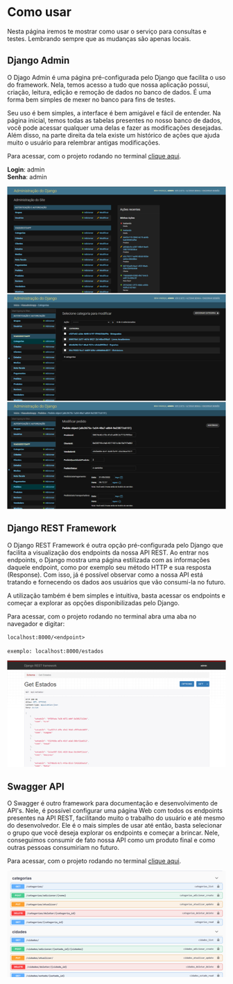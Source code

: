 # Como usar

Nesta página iremos te mostrar como usar o serviço para consultas e testes. Lembrando sempre que as mudanças são apenas locais.

## **Django Admin**

O Djago Admin é uma página pré-configurada pelo Django que facilita o uso do framework. Nela, temos acesso a tudo que nossa aplicação possui, criação, leitura, edição e remoção de dados no banco de dados. É uma forma bem simples de mexer no banco para fins de testes. 

Seu uso é bem simples, a interface é bem amigável e fácil de entender. Na página inicial, temos todas as tabelas presentes no nosso banco de dados, você pode acessar qualquer uma delas e fazer as modificações desejadas. Além disso, na parte direita da tela existe um histórico de ações que ajuda muito o usuário para relembrar antigas modificações.

Para acessar, com o projeto rodando no terminal [clique aqui](localhost:8000/admin).

**Login**: admin
<br>
**Senha**: admin

![DJANGO ADMIN FRONT PAGE](imgs/django-admin-fp.png)
![DJANGO ADMIN CATEGORIA](imgs/django-admin-cat.png)
![DJANGO ADMIN EDIT](imgs/django-admin-prod.png)

## **Django REST Framework**

O Django REST Framework é outra opção pré-configurada pelo Django que facilita a visualização dos endpoints da nossa API REST. Ao entrar nos endpoints, o Django mostra uma página estilizada com as informações daquele endpoint, como por exemplo seu método HTTP e sua resposta (Response). Com isso, já é possível observar como a nossa API está tratando e fornecendo os dados aos usuários que vão consumí-la no futuro.

A utilização também é bem simples e intuitiva, basta acessar os endpoints e começar a explorar as opções disponibilizadas pelo Django.

Para acessar, com o projeto rodando no terminal abra uma aba no navegador e digitar:
```
localhost:8000/<endpoint>

exemplo: localhost:8000/estados
```

![DJANGO REST FRAMEWORK](imgs/drf-example.png)

## **Swagger API**

O Swagger é outro framework para documentação e desenvolvimento de API's. Nele, é possível configurar uma página Web com todos os endpoints presentes na API REST, facilitando muito o trabalho do usuário e até mesmo do desenvolvedor. Ele é o mais simples de usar até então, basta selecionar o grupo que você deseja explorar os endpoints e começar a brincar. Nele, conseguimos consumir de fato nossa API como um produto final e como outras pessoas consumiriam no futuro.

Para acessar, com o projeto rodando no terminal [clique aqui](www.localhost:8000/api).

![SWAGGER](imgs/swagger.png)